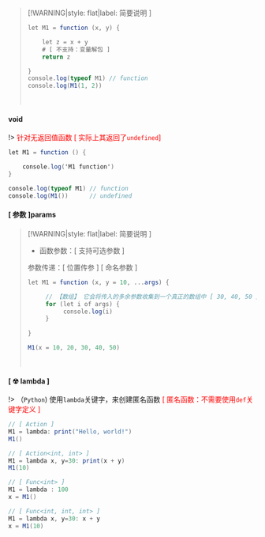 <br/>

>[!WARNING|style: flat|label: 简要说明 ]
>
>```csharp
>let M1 = function (x, y) {
>
>     let z = x + y
>     # [ 不支持：变量解包 ]
>     return z
>
>}
>console.log(typeof M1) // function
>console.log(M1(1, 2))
>
>
>```
>
>
>
><br/>



<!-- tabs:start -->

#### **void**

!> <span style='color:red'>针对无返回值函数 [ 实际上其返回了`undefined`]</span>

```csharp
let M1 = function () {

    console.log('M1 function')
}

console.log(typeof M1) // function
console.log(M1())      // undefined


```



#### **[ 参数 ]params**

>[!WARNING|style: flat|label: 简要说明 ]
>
>- 函数参数：[ 支持可选参数 ]
>
>  参数传递：[ 位置传参 ] [ 命名参数 ]
>
>
>```csharp
>let M1 = function (x, y = 10, ...args) {
>
>      // 【数组】 它会将传入的多余参数收集到一个真正的数组中 [ 30, 40, 50 ]
>      for (let i of args) {
>           console.log(i)
>      }
>    
>}
>
>M1(x = 10, 20, 30, 40, 50)
>
>
>```
>
><br/>



#### **[ ☢ lambda ]**

!> （`Python`) 使用`lambda`关键字，来创建匿名函数 <span style='color:red'>[ 匿名函数：不需要使用`def`关键字定义 ]</span>

```csharp
// [ Action ]
M1 = lambda: print("Hello, world!")
M1()

// [ Action<int, int> ]
M1 = lambda x, y=30: print(x + y)
M1(10)


```

```csharp
// [ Func<int> ]
M1 = lambda : 100
x = M1()

// [ Func<int, int, int> ]
M1 = lambda x, y=30: x + y
x = M1(10)
    

```



<!-- tabs:end -->





